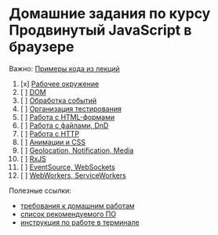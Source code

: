 # Домашние задания по курсу Продвинутый JavaScript в браузере

Важно: [Примеры кода из лекций](https://github.com/netology-code/ahj-code)

1. [x] [Рабочее окружение](env)
1. [ ] [DOM](dom)
1. [ ] [Обработка событий](events)
1. [ ] [Организация тестирования](testing)
1. [ ] [Работа с HTML-формами](forms)
1. [ ] [Работа с файлами, DnD](dnd)
1. [ ] [Работа с HTTP](http)
1. [ ] [Анимации и CSS](anim)
1. [ ] [Geolocation, Notification, Media](media)
1. [ ] [RxJS](rxjs)
1. [ ] [EventSource, WebSockets](sse-ws)
1. [ ] [WebWorkers, ServiceWorkers](workers)

Полезные ссылки:
* [требования к домашним работам](requirements.md)
* [список рекомендуемого ПО](software.md)
* [инструкция по работе в терминале](terminal.md)
